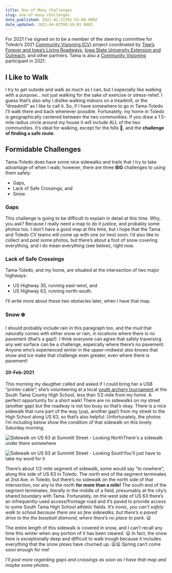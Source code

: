 ```yaml
---
title: One of Many Challenges
slug: one-of-many-challenges
date_published: 2021-02-21T01:55:00.000Z
date_updated: 2023-04-02T00:59:03.000Z
---
```


For 2021 I’ve signed on to be a member of the steering committee for Toledo’s 2021 [Community Visioning (CV)](https://www.communityvisioning.org/toledo/) project coordinated by [Tree’s Forever and Iowa’s Living Roadways](http://www.treesforever.org/IowasLivingRoadways), [Iowa State University Extension and Outreach](https://www.extension.iastate.edu/), and other partners.  Tama is also a [Community Visioning](https://www.communityvisioning.org/tama/) participant in 2021.

## I Like to Walk

I try to get outside and walk as much as I can, but I especially like walking with a purpose… not just walking for the sake of exercise or stress-relief. I guess that’s also why I dislike walking indoors on a treadmill, or the “dreadmill” as I like to call it. So, if I have somewhere to go in Tama-Toledo I’ll walk there and back whenever possible. Fortunately, my home in Toledo is geographically centered between the two communities.  If you draw a 1.5-mile radius circle around my house it will include ALL of the two communities. It’s ideal for walking, except for the hills 🌄, and the **challenge of finding a safe route**.

## Formidable Challenges

Tama-Toledo does have some nice sidewalks and trails that I try to take advantage of when I walk; however, there are three **BIG** challenges to using them safely:

- Gaps,
- Lack of Safe Crossings, and
- Snow.

### Gaps

This challenge is going to be difficult to explain in detail at this time.  Why, you ask?  Because I really need a map to do it justice, and probably some photos too.  I don’t have a good map at this time, but I hope that the Tama and Toledo CV teams will come up with one (or two) soon. I’d also like to collect and post some photos, but there’s about a foot of snow covering everything, and I do mean everything (see below), right now.

### Lack of Safe Crossings

Tama-Toledo, and my home, are situated at the intersection of two major highways:

- US Highway 30, running east-west, and
- US Highway 63, running north-south.

I’ll write more about these two obstacles later, when I have that map.

### Snow ❄️

I should probably include rain in this paragraph too, and the mud that naturally comes with either snow or rain, in locations where there is no pavement (that’s a gap!). I think everyone can agree that safely traversing any wet surface can be a challenge, espeically where there’s no pavement.  Anyone who’s experienced winter in the upper-midwest also knows that snow and ice make that challenge even greater, even where there is pavement!

#### 20-Feb-2021

This morning my daugther called and asked if I could bring her a USB “printer cable”; she’s volunteering at a local [youth archery tournament](https://www.facebook.com/southtamaarchery/) at the South Tama County High School, less than 1/2-mile from my home. A perfect opportunity for a short walk! There are no sidewalks on my street (another gap) but the roadway is not too busy so that’s okay. There is a nice sidewalk that runs part of the way (yup, another gap!) from my street to the High School along US 63, so that’s also helpful. Unfortunately, the photos I’m including below show the condition of that sidewalk on this lovely Saturday morning.

![Sidewalk on US 63 at Summitt Street - Looking North](https://images-summittdweller.nyc3.cdn.digitaloceanspaces.com/blogs-SummittDweller/4FF7047A-0A7B-4A55-B62B-46FF4B200C57_1_105_c.jpeg)There's a sidewalk under there somewhere

![Sidewalk on US 63 at Summitt Street - Looking South](https://images-summittdweller.nyc3.cdn.digitaloceanspaces.com/blogs-SummittDweller/4FAD6EDE-0D09-4CB0-836A-4D181AD667CF_1_105_c.jpeg)You'll just have to take my word for it

There’s about 1/2-mile segment of sidewalk, some would say “to nowhere”, along this side of US 63 in Toledo.  The north end of the segment terminates at 2nd Ave. in Toledo, but there’s no sidewalk on the north side of that intersection, nor any to the north **for more than a mile!**  The south end of the segment terminates, literally in the middle of a field, presumably at the city’s shared boundary with Tama.  Fortunately, on the west side of US 63 there’s an infrequently-used access/frontage road and it’s paved to provide access to some South Tama High School athletic fields. *It’s ironic, you can’t safely walk to school because there are so few sidewalks, but there’s a paved drive to the the baseball diamond, where there’s no place to park.* 😦

The entire length of this sidewalk is covered in snow, and I can’t recall any time this winter when any portion of it has been cleared. 😦 In fact, the snow here is exceptionally deep and difficult to walk trough because it includes everything that the snow plows have churned up. 😦😦 Spring can’t come soon enough for me!

*I’ll post more regarding gaps and crossings as soon as I have that map and maybe some photos.*
